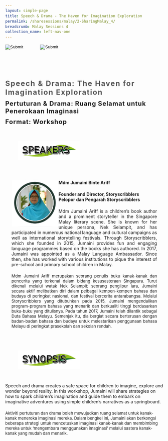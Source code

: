 ```yaml
---
layout: simple-page
title: Speech & Drama - The Haven for Imagination Exploration
permalink: /sharesessions/malay/2-SharingMalay_4/
breadcrumb: Malay Sessions 4
collection_name: left-nav-one
---
```




<input type="image" name="btnBack" id="btnBack" onclick="goBack()" src="/images/btnBack.png" style="height:70px;">
<input type="image" name="btnRegister" id="btnRegister" src="/images/btnClosed.png"
    style="height:70px;padding-left: 50px;" />

<link href="/misc/bootstrap.min.css" rel="stylesheet" />
<link href="/misc/Site.css" rel="stylesheet" />
<style>
    .divSPMain {
        padding: 20px;
        padding-top: 20px;
        text-align: justify;
        border-radius: 20px;
    }
    .divSPInfo {
        padding-top: 1px;
    }
</style>
<script>
        function goBack() {
          window.history.back();
        }
        </script>
        
<div id="PanelSess">
    <div class="col-md-12" style="padding-top: 40px;">
        <b>
            <span id="lblTitle_EL" style="font-weight: bold; font-size: 23px; letter-spacing: 2px; color: #525252">
                Speech & Drama: The Haven for Imagination Exploration</span></b>
    </div>
    <div class="col-md-12" style="padding-top: 10px;">
        <span id="lblTitle_OL" style="font-weight: bold; font-size: 20px; letter-spacing: 1px;">
        Pertuturan & Drama: Ruang Selamat untuk Penerokaan Imaginasi</span>
    </div>
    <div class="col-md-12" style="padding-top: 10px;">
        <span id="tblFormat" style="font-weight: bold; font-size: 20px; letter-spacing: 1px;"><b>Format:</b>
           Workshop</span>
    </div>
    <div class="row divSPMain">
        <h2 style="text-decoration: underline; padding-left: 20px;">
            <img src="/images/sessions/HDerSpeakers.png" style="height: 60px;width:199px;" /></h2>
        <div class="col-md-2">
        </div>
    </div>
<div class="row divSPMain">
                            <div class="col-md-2">
                                <img id="RptSpeaker_Img_0" src="/images/sessions/M21.png" style="float: left; width: 150px;" />
                            </div>
                            <div class="divSPInfo col-md-10">
                                <div class="col-md-12" style="font-weight: bold;">
                                    <span id="RptSpeaker_lblName_0">Mdm Jumaini Binte Ariff</span>
                                </div>
                                <div class="col-md-12" style="padding-top: 20px; font-weight: bold;">
                                    <span id="RptSpeaker_lblOrg_EL_0">Founder and Director, Storyscribblers</span>
                                </div>
                                <div class="col-md-12" style="font-weight: bold;">
                                    <span id="RptSpeaker_lblOrg_OL_0">Pelopor dan Pengarah Storyscribblers</span>
                                </div>
                                <div class="col-md-12" style="padding-top: 20px;">
                                    <span id="RptSpeaker_Label1_0">Mdm Jumaini Ariff is a children’s book author and a prominent storyteller in the Singapore Malay literary scene. She is known for her unique persona, Nek Selampit, and has participated in numerous national language and cultural campaigns as well as international storytelling festivals. Through Storyscribblers, which she founded in 2015, Jumaini provides fun and engaging language programmes based on the books she has authored. In 2017, Jumaini was appointed as a Malay Language Ambassador. Since then, she has worked with various institutions to pique the interest of pre-school and primary school children in Malay.</span>
                                </div>
                                <div class="col-md-12" style="padding-top: 20px; font-size: 13px;">
                                    <span id="RptSpeaker_Label2_0">Mdm Jumaini Ariff merupakan seorang penulis buku kanak-kanak dan pencerita yang terkenal dalam bidang kesusasteraan Singapura. Turut dikenali melalui watak Nek Selampit; seorang penglipur lara, Jumaini secara aktif melibatkan diri dalam pelbagai kempen-kempen bahasa dan budaya di peringkat nasional, dan festival bercerita antarabangsa. Melalui Storyscribblers yang ditubuhkan pada 2015, Jumaini mengendalikan program-program bahasa yang menarik dan berkualiti tinggi berdasarkan buku-buku yang ditulisnya. Pada tahun 2017, Jumaini telah dilantik sebagai Duta Bahasa Melayu. Semenjak itu, dia bergiat secara berterusan dengan badan-badan bahasa dan budaya untuk melestarikan penggunaan bahasa Melayu di peringkat prasekolah dan sekolah rendah.</span>
                                </div>
                            </div>
                        </div>
    <div class="row divSPMain">
        <h2 style="text-decoration: underline; padding-left: 20px;">
            <img src="/images/sessions/HderSynopsis.png" style="height: 60px;width:199px;" /></h2>
        <div class="col-md-2">
        </div>
    </div>
    <div class="col-md-2">
    </div>
    <div class="divSPInfo col-md-10">
                        <div class="col-md-12">
                            <span id="lblSynosis_EL">Speech and drama creates a safe space for children to imagine, explore and wonder beyond reality.  In this workshop, Jumaini will share strategies on how to spark children’s imagination and guide them to embark on imaginative adventures using simple children’s narratives as a springboard. </span>
                        </div>
                        <div class="col-md-12" style="padding-top: 20px; font-size: 13px;">
                            <span id="lblSynosis_OL">Aktiviti pertuturan dan drama boleh mewujudkan ruang selamat untuk kanak-kanak meneroka imaginasi mereka. Dalam bengkel ini, Jumaini akan berkongsi beberapa strategi untuk mencetuskan imaginasi kanak-kanak dan membimbing mereka untuk ‘mengembara menggunakan imaginasi’ melalui sastera kanak-kanak yang mudah dan menarik. </span>
                        </div>
                    </div>

</div>
